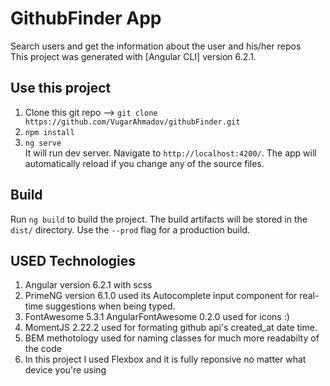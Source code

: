 # GithubFinder App

Search users and get the information about the user and his/her repos  
This project was generated with [Angular CLI] version 6.2.1.

## Use this project

1. Clone this git repo --> `git clone https://github.com/VugarAhmadov/githubFinder.git`
2. `npm install`
3. `ng serve`  
  It will run dev server. Navigate to `http://localhost:4200/`. The app will automatically reload if you change any of the source files.


## Build

Run `ng build` to build the project. The build artifacts will be stored in the `dist/` directory. Use the `--prod` flag for a production build.


## USED Technologies
1. Angular version 6.2.1 with scss
2. PrimeNG version 6.1.0
    used its Autocomplete input component for real-time suggestions when being typed.
3. FontAwesome 5.3.1
      AngularFontAwesome 0.2.0
    used for icons :)
4. MomentJS 2.22.2
    used for formating github api's created_at date time.
5. BEM methotology 
    used for naming classes for much more readabilty of the code
6. In this project I used Flexbox and it is fully reponsive no matter what device you're using